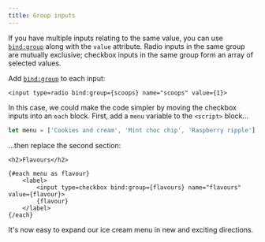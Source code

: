 ```yaml
---
title: Group inputs
---
```


If you have multiple inputs relating to the same value, you can use [`bind:group`](docs#template-syntax-element-directives-bind-group) along with the `value` attribute. Radio inputs in the same group are mutually exclusive; checkbox inputs in the same group form an array of selected values.

Add [`bind:group`](docs#template-syntax-element-directives-bind-group) to each input:

```svelte
<input type=radio bind:group={scoops} name="scoops" value={1}>
```

In this case, we could make the code simpler by moving the checkbox inputs into an `each` block. First, add a `menu` variable to the `<script>` block...

```js
let menu = ['Cookies and cream', 'Mint choc chip', 'Raspberry ripple'];
```

...then replace the second section:

```svelte
<h2>Flavours</h2>

{#each menu as flavour}
	<label>
		<input type=checkbox bind:group={flavours} name="flavours" value={flavour}>
		{flavour}
	</label>
{/each}
```

It's now easy to expand our ice cream menu in new and exciting directions.
